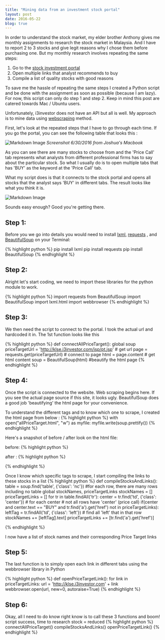 ```yaml
---
title: "Mining data from an investment stock portal"
layout: post
date: 2016-05-22
blog: true
---
```


In order to understand the stock market, my elder brother Anthony gives me
monthly assignments to research the stock market in Malaysia. And I have to
report 2 to 3 stocks and give legit reasons why I chose them before
purchasing one. But my monthly research involves repeating the same steps:

1. Go to the [stock investment portal](http://klse.i3investor.com/jsp/pt.jsp)
2. Open multiple links that analyst recommends to buy
3. Compile a list of quality stocks with good reasons

To save me the hassle of repeating the same steps I created a Python script and
be done with the assignment as soon as possible (because I am lazy). For now,
this script can only do step 1 and step 2. Keep in mind this post are catered
towards Mac / Ubuntu users.

Unfortunately, i3investor does not have an API but all is well. My approach is
to mine data using [webscraping](http://docs.python-guide.org/en/latest/scenarios/scrape/)
method.

First, let's look at the repeated steps that I have to go through each time.
If you go the portal, you can see the following table that looks this :

![Markdown Image][1]
*Screenshot 6/30/2016 from Joshua's Macbook*

As you can see there are many stocks to choose from and the 'Price Call' tab
represents what analysts from different professional firms has to say about the
particular stock. So what I usually do is to open multiple tabs that has 'BUY'
as the keyword at the 'Price Call' tab.

What my script does is that it connects to the stock portal and opens all stocks
that the analyst says 'BUY' in different tabs. The result looks like what you
think it is.

![Markdown Image][2]

Sounds easy enough? Good you're getting there.

## Step 1:
Before you we go into details you
would need to install [lxml](http://lxml.de/), [requests](http://docs.python-requests.org/en/master/)
, and [BeautifulSoup](https://www.crummy.com/software/BeautifulSoup/bs4/doc/)
on your Terminal:

{% highlight python %}
pip install lxml
pip install requests
pip install BeautifulSoup
{% endhighlight %}

## Step 2:
Alright let's start coding, we need to import these libraries for the python
module to work.

{% highlight python %}
import requests
from BeautifulSoup import BeautifulSoup
import lxml.html
import webbrowser
{% endhighlight %}

## Step 3:
We then need the script to connect to the portal. I took the actual url and
hardcoded it in. The 1st function looks like this

{% highlight python %}
def connectAllPriceTarget():
    global soup
    priceTargetUrl = 'http://klse.i3investor.com/jsp/pt.jsp' # get url
    page = requests.get(priceTargetUrl) # connect to page
    html = page.content # get html content
    soup = BeautifulSoup(html) #beautify the html page
{% endhighlight %}

## Step 4:
Once the script is connected to the website. Web scraping begins here. If you
see the actual page source if this site, it looks ugly. BeautifulSoup does a
good job 'beautifying' the html page for your convenience.

To understand the different tags and to know which one to scrape, I created the
html page from below :
{% highlight python %}
with open("allPriceTarget.html", "w") as myfile:
    myfile.write(soup.prettify())
{% endhighlight %}

Here's a snapshot of before / after look on the html file:

before:
{% highlight python %}
<!DOCTYPE html PUBLIC "-//W3C//DTD XHTML 1.0 Transitional//EN" "http://www.w3.org/TR/xhtml1/DTD/xhtml1-transitional.dtd">
<html xmlns="http://www.w3.org/1999/xhtml" xml:lang="en" lang="en">
<head>      <title>Stock Price Target | I3investor</title> <meta http-equiv="content-type" content="text/html; charset=utf-8" />  <meta http-equiv="X-Frame-Options" content="deny"/> <meta name="description" content="A free and independent portal for stock investors. The portal provides aggregated investment Blogs and News, Stock Database & Quotes, Price Targets, and Watchlist/Portfolio tool for investors." /> <meta name="keywords" content="Stock Price Target,Bursa Malaysia" /> <link rel="icon"
{% endhighlight %}

after :
{% highlight python %}
<!DOCTYPE html PUBLIC "-//W3C//DTD XHTML 1.0 Transitional//EN" "http://www.w3.org/TR/xhtml1/DTD/xhtml1-transitional.dtd">
<html xmlns="http://www.w3.org/1999/xhtml" xml:lang="en" lang="en">
 <head>
  <title>
   Stock Price Target | I3investor
  </title>
  <meta http-equiv="content-type" content="text/html; charset=utf-8" />
  <meta http-equiv="X-Frame-Options" content="deny" />
  <meta name="description" content="A free and independent portal for stock investors. The portal provides aggregated investment Blogs and News, Stock Database &amp; Quotes, Price Targets, and Watchlist/Portfolio tool for investors." />
  <meta name="keywords" content="Stock Price Target,Bursa Malaysia" />
  {% endhighlight %}


Once I know which specific tags to scrape, I start compiling the links to these
stocks in a list
{% highlight python %}
def compileStocksAndLinks():
    table = soup.find('table', {'class': 'nc'})
    #for each row, there are many rows including no table
    global stockNames, priceTargetLinks
    stockNames = []
    priceTargetLinks = []
    for tr in table.findAll('tr'):
        center = tr.find('td', {'class': 'center'}) # for each center
        # not all rows have 'center' (price call)
        if(center and center.text == "BUY" and tr.find('a').get('href') not in priceTargetLinks):
            leftTag = tr.findAll('td', {'class': 'left'}) # find all 'left' that in that row
            stockNames += [leftTag[1].text]
            priceTargetLinks += [tr.find('a').get('href')]

{% endhighlight %}

I now have a list of stock names and their corresponding Price Target links

## Step 5:
The last function is to simply open each link in different tabs using the
webbrowser library in Python

{% highlight python %}
def openPriceTargetLink():
    for link in priceTargetLinks:
        url = 'http://klse.i3investor.com' + link
        webbrowser.open(url, new=0, autoraise=True)
{% endhighlight %}

## Step 6:
Okay, all I need to do know right know is to call these 3 functions and boom!
script success, time to research stock = reduced
{% highlight python %}
connectAllPriceTarget()
compileStocksAndLinks()
openPriceTargetLink()
{% endhighlight %}

[1]: https://liewsanmin.github.io/scrapeImages/allPriceTarget.jpg
[2]: https://liewsanmin.github.io/scrapeImages/scrapeResult.png
